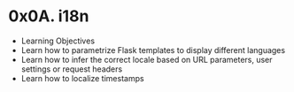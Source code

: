 # 0x0A. i18n

- Learning Objectives
- Learn how to parametrize Flask templates to display different languages
- Learn how to infer the correct locale based on URL parameters, user settings or request headers
- Learn how to localize timestamps
